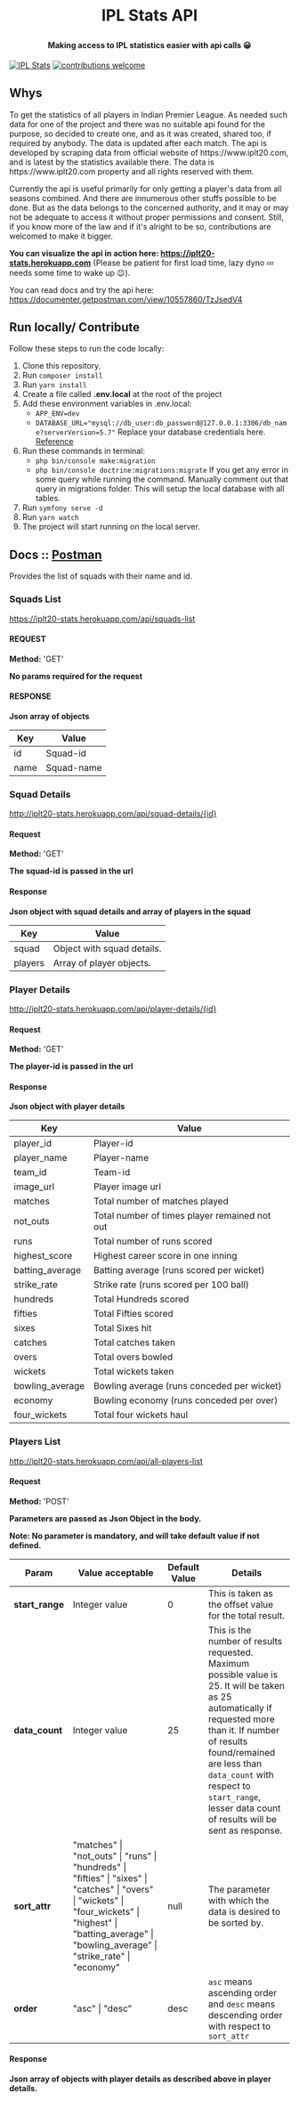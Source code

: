 # <p align="center"> IPL Stats API </p>
#### <p align="center">Making access to IPL statistics easier with api calls :grinning:</p>
[![IPL Stats](https://i.ibb.co/G2yFqsJ/ipl-1.png)](https://iplt20-stats.herokuapp.com) 
[![contributions welcome](https://img.shields.io/badge/contributions-welcome-brightgreen.svg?style=flat)](https://github.com/dwyl/esta/issues)

## Whys
<p>To get the statistics of all players in Indian Premier League. As needed such data for one of the project and there was no suitable api found for the purpose,
so decided to create one, and as it was created, shared too, if required by anybody. The data is updated after each match.
The api is developed by scraping data from official website of https://www.iplt20.com, and is latest by the statistics available there.
The data is https://www.iplt20.com property and all rights reserved with them.</p>

<p>Currently the api is useful primarily for only getting a player's data from all seasons combined.
And there are innumerous other stuffs possible to be done. But as the data belongs to the concerned authority,
and it may or may not be adequate to access it without proper permissions and consent.
Still, if you know more of the law and if it's alright to be so, contributions are welcomed to make it bigger.</p>

**You can visualize the api in action here: https://iplt20-stats.herokuapp.com**
(Please be patient for first load time, lazy dyno :zzz: needs some time to wake up :wink:).

You can read docs and try the api here: https://documenter.getpostman.com/view/10557860/TzJsedV4

## Run locally/ Contribute

Follow these steps to run the code locally:
1. Clone this repository.
2. Run `composer install`
3. Run `yarn install`
4. Create a file called **.env.local** at the root of the project
5. Add these environment variables in .env.local:
   * `APP_ENV=dev`
   * `DATABASE_URL="mysql://db_user:db_password@127.0.0.1:3306/db_name?serverVersion=5.7"`
    Replace your database credentials here. [Reference](https://symfony.com/doc/current/the-fast-track/en/8-doctrine.html)
6. Run these commands in terminal:
   * `php bin/console make:migration`
   * `php bin/console doctrine:migrations:migrate` If you get any error in some query while running the command. Manually comment out that query in migrations folder. This will setup the local database with all tables.
7. Run `symfony serve -d`
8. Run `yarn watch`
9. The project will start running on the local server.

## Docs :: [Postman](https://documenter.getpostman.com/view/10557860/TzJsedV4)

Provides the list of squads with their name and id.

### Squads List
https://iplt20-stats.herokuapp.com/api/squads-list

#### REQUEST
**Method:** 'GET'

**No params required for the request**

#### RESPONSE
**Json array of objects**

Key | Value
------------ | -------------
id | Squad-id
name | Squad-name

### Squad Details
http://iplt20-stats.herokuapp.com/api/squad-details/{id}

#### Request
**Method:** 'GET'

**The squad-id is passed in the url**

#### Response
**Json object with squad details and array of players in the squad**

Key | Value
------------ | -------------
squad | Object with squad details.
players | Array of player objects.

### Player Details
http://iplt20-stats.herokuapp.com/api/player-details/{id}

#### Request
**Method:** 'GET'

**The player-id is passed in the url**

#### Response
**Json object with player details**

Key | Value
------------ | -------------
player_id | Player-id
player_name | Player-name
team_id | Team-id
image_url | Player image url
matches | Total number of matches played
not_outs | Total number of times player remained not out
runs | Total number of runs scored
highest_score | Highest career score in one inning
batting_average | Batting average (runs scored per wicket)
strike_rate | Strike rate (runs scored per 100 ball)
hundreds | Total Hundreds scored
fifties | Total Fifties scored
sixes | Total Sixes hit
catches | Total catches taken
overs | Total overs bowled
wickets | Total wickets taken
bowling_average | Bowling average (runs conceded per wicket)
economy | Bowling economy (runs conceded per over)
four_wickets | Total four wickets haul

### Players List
http://iplt20-stats.herokuapp.com/api/all-players-list

#### Request
**Method:** 'POST'

**Parameters are passed as Json Object in the body.**

**Note: No parameter is mandatory, and will take default value if not defined.**

Param | Value acceptable | Default Value | Details  
------------ | ------------- | ------------- | -------------
**start_range** | Integer value | 0 | This is taken as the offset value for the total result.
**data_count** | Integer value | 25 | This is the number of results requested. Maximum possible value is 25. It will be taken as 25 automatically if requested more than it. If number of results found/remained are less than `data_count` with respect to `start_range`, lesser data count of results will be sent as response.
**sort_attr** | "matches" \| "not_outs" \| "runs" \| "hundreds" \| "fifties" \| "sixes" \| "catches" \| "overs" \| "wickets" \| "four_wickets" \| "highest" \| "batting_average" \| "bowling_average" \| "strike_rate" \| "economy" | null | The parameter with which the data is desired to be sorted by.
**order** | "asc" \| "desc" | desc | `asc` means ascending order and `desc` means descending order with respect to `sort_attr`

#### Response
**Json array of objects with player details as described above in player details.**
